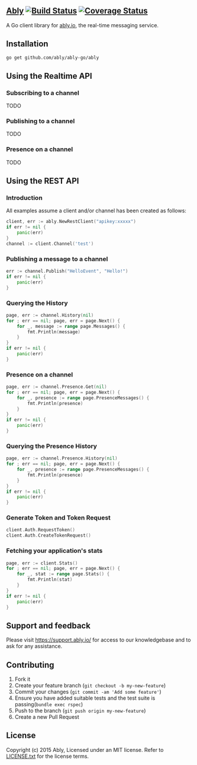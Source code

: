 [Ably](https://ably.io) [![Build Status](https://travis-ci.org/ably/ably-go.png)](https://travis-ci.org/ably/ably-go)  [![Coverage Status](https://coveralls.io/repos/ably/ably-go/badge.svg)](https://coveralls.io/r/ably/ably-go)
----


A Go client library for [ably.io](https://ably.io), the real-time messaging service.

## Installation

```bash
go get github.com/ably/ably-go/ably
```

## Using the Realtime API

### Subscribing to a channel

TODO

### Publishing to a channel

TODO

### Presence on a channel

TODO

## Using the REST API

### Introduction

All examples assume a client and/or channel has been created as follows:

```go
client, err := ably.NewRestClient("apikey:xxxxx")
if err != nil {
	panic(err)
}
channel := client.Channel('test')
```

### Publishing a message to a channel

```go
err := channel.Publish("HelloEvent", "Hello!")
if err != nil {
	panic(err)
}
```

### Querying the History

```go
page, err := channel.History(nil)
for ; err == nil; page, err = page.Next() {
	for _, message := range page.Messages() {
		fmt.Println(message)
	}
}
if err != nil {
	panic(err)
}
```

### Presence on a channel

```go
page, err := channel.Presence.Get(nil)
for ; err == nil; page, err = page.Next() {
	for _, presence := range page.PresenceMessages() {
		fmt.Println(presence)
	}
}
if err != nil {
	panic(err)
}
```

### Querying the Presence History

```go
page, err := channel.Presence.History(nil)
for ; err == nil; page, err = page.Next() {
	for _, presence := range page.PresenceMessages() {
		fmt.Println(presence)
	}
}
if err != nil {
	panic(err)
}
```

### Generate Token and Token Request

```go
client.Auth.RequestToken()
client.Auth.CreateTokenRequest()
```

### Fetching your application's stats

```go
page, err := client.Stats()
for ; err == nil; page, err = page.Next() {
	for _, stat := range page.Stats() {
		fmt.Println(stat)
	}
}
if err != nil {
	panic(err)
}
```

## Support and feedback

Please visit https://support.ably.io/ for access to our knowledgebase and to ask for any assistance.

## Contributing

1. Fork it
2. Create your feature branch (`git checkout -b my-new-feature`)
3. Commit your changes (`git commit -am 'Add some feature'`)
4. Ensure you have added suitable tests and the test suite is passing(`bundle exec rspec`)
4. Push to the branch (`git push origin my-new-feature`)
5. Create a new Pull Request

## License

Copyright (c) 2015 Ably, Licensed under an MIT license.  Refer to [LICENSE.txt](LICENSE.txt) for the license terms.
